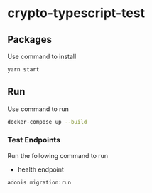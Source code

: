 # crypto-typescript-test

## Packages

Use command to install

```bash
yarn start
```

## Run

Use command to run

```bash
docker-compose up --build
```

### Test Endpoints

Run the following command to run 

- health endpoint

```curl
adonis migration:run
```
